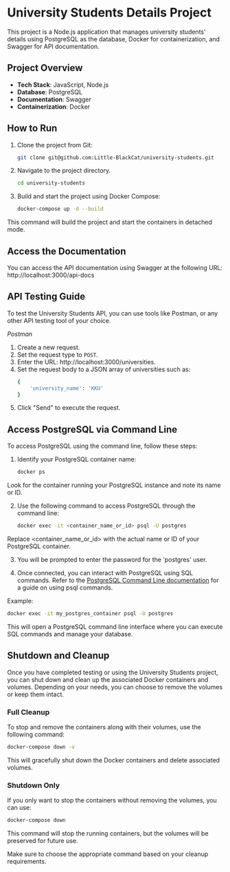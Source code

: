 # University Students Details Project
This project is a Node.js application that manages university students' details using PostgreSQL as the database, Docker for containerization, and Swagger for API documentation.

## Project Overview

- **Tech Stack**: JavaScript, Node.js
- **Database**: PostgreSQL
- **Documentation**: Swagger
- **Containerization**: Docker

## How to Run

1. Clone the project from Git:

   ```bash
   git clone git@github.com:Little-BlackCat/university-students.git
   ```
2. Navigate to the project directory.
    ```bash
    cd university-students
    ```
3. Build and start the project using Docker Compose:
    ```bash
    docker-compose up -d --build
    ```
This command will build the project and start the containers in detached mode.

## Access the Documentation
You can access the API documentation using Swagger at the following URL:
http://localhost:3000/api-docs

## API Testing Guide
To test the University Students API, you can use tools like Postman, or any other API testing tool of your choice.

*Postman*
1. Create a new request.
2. Set the request type to `POST`.
3. Enter the URL: http://localhost:3000/universities.
4. Set the request body to a JSON array of universities such as:
    ```bash
    {
        'university_name': 'KKU'
    }
    ```
5. Click "Send" to execute the request.

## Access PostgreSQL via Command Line
To access PostgreSQL using the command line, follow these steps:

1. Identify your PostgreSQL container name:
    ```bash
    docker ps
    ```
Look for the container running your PostgreSQL instance and note its name or ID.

2. Use the following command to access PostgreSQL through the command line:
    ```bash
    docker exec -it <container_name_or_id> psql -U postgres
    ```
Replace <container_name_or_id> with the actual name or ID of your PostgreSQL container.

3. You will be prompted to enter the password for the 'postgres' user.

4. Once connected, you can interact with PostgreSQL using SQL commands. Refer to the [PostgreSQL Command Line documentation](https://www.commandprompt.com/education/postgresql-basic-psql-commands/) for a guide on using psql commands.

Example:
```bash
docker exec -it my_postgres_container psql -U postgres
```
This will open a PostgreSQL command line interface where you can execute SQL commands and manage your database.

## Shutdown and Cleanup
Once you have completed testing or using the University Students project, you can shut down and clean up the associated Docker containers and volumes. Depending on your needs, you can choose to remove the volumes or keep them intact.

### Full Cleanup
To stop and remove the containers along with their volumes, use the following command:

```bash
docker-compose down -v
```
This will gracefully shut down the Docker containers and delete associated volumes.

### Shutdown Only
If you only want to stop the containers without removing the volumes, you can use:

```bash
docker-compose down
```
This command will stop the running containers, but the volumes will be preserved for future use.

Make sure to choose the appropriate command based on your cleanup requirements.